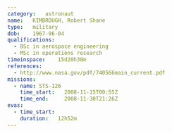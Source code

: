 ```yaml
---
category:	astronaut
name:	KIMBROUGH, Robert Shane
type:	military
dob:	1967-06-04
qualifications:
  - BSc in aerospace engineering
  - MSc in operations research
timeinspace:	15d20h30m
references:
  - http://www.nasa.gov/pdf/740566main_current.pdf
missions:
  - name: STS-126
    time_start:   2008-11-15T00:55Z
    time_end:     2008-11-30T21:26Z
evas:
  - time_start: 
    duration:   12h52m
---
```

